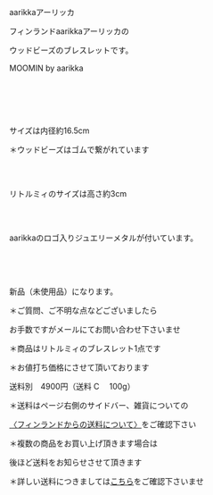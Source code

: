 <link rel="stylesheet" type="text/css" href="/assets/css/styles.css">

aarikkaアーリッカ

フィンランドaarikkaアーリッカの

ウッドビーズのブレスレットです。

MOOMIN by aarikka

　　

<img alt="" src="http://blog.cnobi.jp/v1/blog/user/71e35865e9e62f3f9d70420d6124d2ab/1575465341"/> 

 

サイズは内径約16.5cm

＊ウッドビーズはゴムで繋がれています

<img alt="" src="http://blog.cnobi.jp/v1/blog/user/71e35865e9e62f3f9d70420d6124d2ab/1575465357"/> 

 

リトルミィのサイズは高さ約3cm

<img alt="" src="http://blog.cnobi.jp/v1/blog/user/71e35865e9e62f3f9d70420d6124d2ab/1575465382"/> 

 

aarikkaのロゴ入りジュエリーメタルが付いています。

<img alt="" src="http://blog.cnobi.jp/v1/blog/user/71e35865e9e62f3f9d70420d6124d2ab/1575463608"/> 

<img alt="" src="http://blog.cnobi.jp/v1/blog/user/71e35865e9e62f3f9d70420d6124d2ab/1575465371"/> 

<img alt="" src="http://blog.cnobi.jp/v1/blog/user/71e35865e9e62f3f9d70420d6124d2ab/1575463256"/> 

 

新品（未使用品）になります。

 ＊ご質問、ご不明な点などございましたら

 お手数ですがメールにてお問い合わせ下さいませ

＊商品はリトルミィのブレスレット1点です

＊お値打ち価格にさせて頂いております

 送料別　4900円（送料 C　 100g）

＊送料はページ右側のサイドバー、雑貨についての

[〈フィンランドからの送料について〉](https://dkzakka.github.io/2005/03/31/雑貨について.html)をご確認下さい

 ＊複数の商品をお買い上げ頂きます場合は

 後ほど送料をお知らせさせて頂きます

 ＊詳しい送料につきましては[こちら](http://dkzakka.blog.shinobi.jp/Entry/3385/)をご確認下さいませ